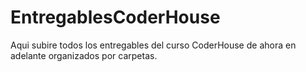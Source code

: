 # EntregablesCoderHouse
Aqui subire todos los entregables del curso CoderHouse de ahora en adelante organizados por carpetas.
